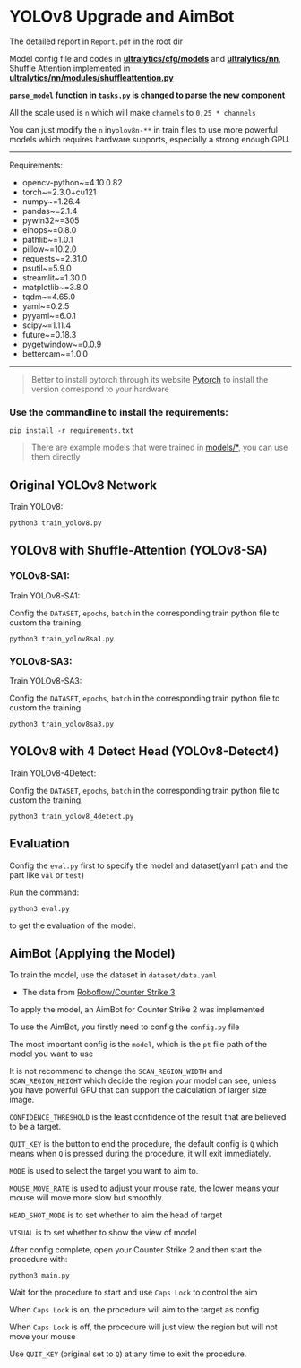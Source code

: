 # YOLOv8 Upgrade and AimBot

The detailed report in `Report.pdf` in the root dir

Model config file and codes in **[ultralytics/cfg/models](ultralytics/cfg/models)** and **[ultralytics/nn](ultralytics/nn)**, Shuffle Attention implemented in **[ultralytics/nn/modules/shuffleattention.py](ultralytics/nn/modules/shuffleattention.py)**

**`parse_model` function in `tasks.py` is changed to parse the new component**

All the scale used is `n` which will make `channels` to `0.25 * channels` 

You can just modify the `n` in`yolov8n-**` in train files to use more powerful models which requires hardware supports, especially a strong enough GPU.

--- 
Requirements:
- opencv-python~=4.10.0.82
- torch~=2.3.0+cu121
- numpy~=1.26.4
- pandas~=2.1.4
- pywin32~=305
- einops~=0.8.0
- pathlib~=1.0.1
- pillow~=10.2.0
- requests~=2.31.0
- psutil~=5.9.0
- streamlit~=1.30.0
- matplotlib~=3.8.0
- tqdm~=4.65.0
- yaml~=0.2.5
- pyyaml~=6.0.1
- scipy~=1.11.4
- future~=0.18.3
- pygetwindow~=0.0.9
- bettercam~=1.0.0
---

> Better to install pytorch through its website [Pytorch](https://pytorch.org/get-started/locally/) to install the version correspond to your hardware

### Use the commandline to install the requirements:

```shell
pip install -r requirements.txt
```

> There are example models that were trained in [models/*](models), you can use them directly

## Original YOLOv8 Network

Train YOLOv8:

```shell
python3 train_yolov8.py
```

## YOLOv8 with Shuffle-Attention (YOLOv8-SA)

### YOLOv8-SA1:

Train YOLOv8-SA1:

Config the `DATASET`, `epochs`, `batch` in the corresponding train python file to custom the training.

```shell
python3 train_yolov8sa1.py
```


### YOLOv8-SA3:

Train YOLOv8-SA3:

Config the `DATASET`, `epochs`, `batch` in the corresponding train python file to custom the training.

```shell
python3 train_yolov8sa3.py
```

## YOLOv8 with 4 Detect Head (YOLOv8-Detect4)

Train YOLOv8-4Detect:

Config the `DATASET`, `epochs`, `batch` in the corresponding train python file to custom the training.

```shell
python3 train_yolov8_4detect.py
```

## Evaluation

Config the `eval.py` first to specify the model and dataset(yaml path and the part like `val` or `test`)

Run the command:

```shell
python3 eval.py
```

to get the evaluation of the model.

## AimBot (Applying the Model)

To train the model, use the dataset in `dataset/data.yaml`

- The data from [Roboflow/Counter Strike 3](https://universe.roboflow.com/my-projects-qc3c9/counter-strike-3)

To apply the model, an AimBot for Counter Strike 2 was implemented

To use the AimBot, you firstly need to config the `config.py` file

The most important config is the `model`, which is the `pt` file path of the model you want to use

It is not recommend to change the `SCAN_REGION_WIDTH` and `SCAN_REGION_HEIGHT` which decide the region your model can see, unless you have powerful GPU that can support the calculation of larger size image.

`CONFIDENCE_THRESHOLD` is the least confidence of the result that are believed to be a target.

`QUIT_KEY` is the button to end the procedure, the default config is `Q` which means when `Q` is pressed during the procedure, it will exit immediately.

`MODE` is used to select the target you want to aim to.

`MOUSE_MOVE_RATE` is used to adjust your mouse rate, the lower means your mouse will move more slow but smoothly.

`HEAD_SHOT_MODE` is to set whether to aim the head of target

`VISUAL` is to set whether to show the view of model

After config complete, open your Counter Strike 2 and then start the procedure with:

```shell
python3 main.py
```

Wait for the procedure to start and use `Caps Lock` to control the aim

When `Caps Lock` is on, the procedure will aim to the target as config

When `Caps Lock` is off, the procedure will just view the region but will not move your mouse

Use `QUIT_KEY` (original set to `Q`) at any time to exit the procedure.
